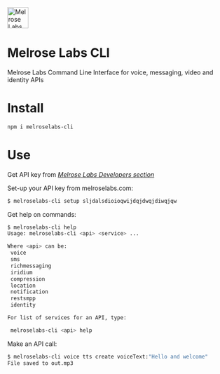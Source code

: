 <img src="https://melroselabs.com/assets/images/MelroseLabsLogo202007.svg" height="48px" alt="Melrose Labs" />

# Melrose Labs CLI
Melrose Labs Command Line Interface for voice, messaging, video and identity APIs

# Install
```bash
npm i melroselabs-cli
```

# Use

Get API key from [_Melrose Labs Developers section_](https://melroselabs.com/developers/)

Set-up your API key from melroselabs.com:
```bash
$ melroselabs-cli setup sljdalsdioioqwijdqjdwqjdiwqjqw
```

Get help on commands:
```bash
$ melroselabs-cli help
Usage: melroselabs-cli <api> <service> ...

Where <api> can be:
 voice
 sms
 richmessaging
 iridium
 compression
 location
 notification
 restsmpp
 identity

For list of services for an API, type:

 melroselabs-cli <api> help

```

Make an API call:
```bash
$ melroselabs-cli voice tts create voiceText:"Hello and welcome"
File saved to out.mp3
```
